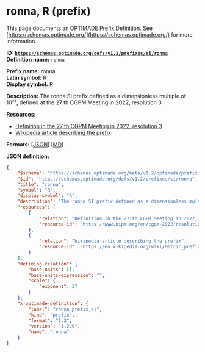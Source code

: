 # ronna, R (prefix)

This page documents an [OPTIMADE](https://www.optimade.org/) [Prefix Definition](https://schemas.optimade.org/#definitions). See [https://schemas.optimade.org/](https://schemas.optimade.org/) for more information.

**ID: [`https://schemas.optimade.org/defs/v1.2/prefixes/si/ronna`](https://schemas.optimade.org/defs/v1.2/prefixes/si/ronna.md)**  
**Definition name:** `ronna`

**Prefix name:** ronna  
**Latin symbol:** R  
**Display symbol:** R  
  
**Description:** The ronna SI prefix defined as a dimensionless multiple of 10²⁷, defined at the 27:th CGPM Meeting in 2022, resolution 3.



**Resources:**

- [Definition in the 27:th CGPM Meeting in 2022, resolution 3](https://www.bipm.org/en/cgpm-2022/resolution-3)
- [Wikipedia article describing the prefix](https://en.wikipedia.org/wiki/Metric_prefix)


**Formats:** [[JSON](ronna.json)] [[MD](ronna.md)]

**JSON definition:**

``` json
{
    "$schema": "https://schemas.optimade.org/meta/v1.2/optimade/prefix_definition.md",
    "$id": "https://schemas.optimade.org/defs/v1.2/prefixes/si/ronna",
    "title": "ronna",
    "symbol": "R",
    "display-symbol": "R",
    "description": "The ronna SI prefix defined as a dimensionless multiple of 10\u00b2\u2077, defined at the 27:th CGPM Meeting in 2022, resolution 3.",
    "resources": [
        {
            "relation": "Definition in the 27:th CGPM Meeting in 2022, resolution 3",
            "resource-id": "https://www.bipm.org/en/cgpm-2022/resolution-3"
        },
        {
            "relation": "Wikipedia article describing the prefix",
            "resource-id": "https://en.wikipedia.org/wiki/Metric_prefix"
        }
    ],
    "defining-relation": {
        "base-units": [],
        "base-units-expression": "",
        "scale": {
            "exponent": 27
        }
    },
    "x-optimade-definition": {
        "label": "ronna_prefix_si",
        "kind": "prefix",
        "format": "1.2",
        "version": "1.2.0",
        "name": "ronna"
    }
}
```